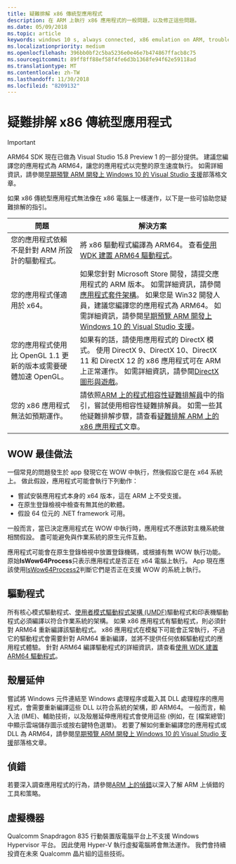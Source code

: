 ```yaml
---
title: 疑難排解 x86 傳統型應用程式
description: 在 ARM 上執行 x86 應用程式的一般問題，以及修正這些問題。
ms.date: 05/09/2018
ms.topic: article
keywords: windows 10 s, always connected, x86 emulation on ARM, troubleshooting, 永遠連線, ARM 上的 x86 模擬, 疑難排解
ms.localizationpriority: medium
ms.openlocfilehash: 396bb0bf2c5ba5236e0e46e7b474867ffacb8c75
ms.sourcegitcommit: 89ff8ff88ef58f4fe6d3b1368fe94f62e59118ad
ms.translationtype: MT
ms.contentlocale: zh-TW
ms.lasthandoff: 11/30/2018
ms.locfileid: "8209132"
---
```

# <a name="troubleshooting-x86-desktop-apps"></a>疑難排解 x86 傳統型應用程式
>[!IMPORTANT]
> ARM64 SDK 現在已做為 Visual Studio 15.8 Preview 1 的一部分提供。 建議您編譯您的應用程式為 ARM64，讓您的應用程式以完整的原生速度執行。 如需詳細資訊，請參閱[早期預覽 ARM 開發上 Windows 10 的 Visual Studio 支援](https://blogs.windows.com/buildingapps/2018/05/08/visual-studio-support-for-windows-10-on-arm-development/)部落格文章。

如果 x86 傳統型應用程式無法像在 x86 電腦上一樣運作，以下是一些可協助您疑難排解的指引。

|問題|解決方案|
|-----|--------|
| 您的應用程式依賴不是針對 ARM 所設計的驅動程式。 | 將 x86 驅動程式編譯為 ARM64。 查看[使用 WDK 建置 ARM64 驅動程式](https://docs.microsoft.com/en-us/windows-hardware/drivers/develop/building-arm64-drivers)。 |
| 您的應用程式僅適用於 x64。 | 如果您針對 Microsoft Store 開發，請提交應用程式的 ARM 版本。 如需詳細資訊，請參閱[應用程式套件架構](../packaging/device-architecture.md)。 如果您是 Win32 開發人員，建議您編譯您的應用程式為 ARM64。 如需詳細資訊，請參閱[早期預覽 ARM 開發上 Windows 10 的 Visual Studio 支援](https://blogs.windows.com/buildingapps/2018/05/08/visual-studio-support-for-windows-10-on-arm-development/)。 |
| 您的應用程式使用比 OpenGL 1.1 更新的版本或需要硬體加速 OpenGL。 | 如果有的話，請使用應用程式的 DirectX 模式。 使用 DirectX 9、DirectX 10、DirectX 11 和 DirectX 12 的 x86 應用程式可在 ARM 上正常運作。 如需詳細資訊，請參閱[DirectX 圖形與遊戲](https://msdn.microsoft.com/en-us/library/windows/desktop/ee663274(v=vs.85).aspx)。 |
| 您的 x86 應用程式無法如預期運作。 | 請依照[ARM 上的程式相容性疑難排解員](apps-on-arm-program-compat-troubleshooter.md)中的指引，嘗試使用相容性疑難排解員。 如需一些其他疑難排解步驟，請查看[疑難排解 ARM 上的 x86 應用程式](apps-on-arm-troubleshooting-x86.md)文章。 |

## <a name="best-practices-for-wow"></a>WOW 最佳做法
一個常見的問題發生於 app 發現它在 WOW 中執行，然後假設它是在 x64 系統上。 做此假設，應用程式可能會執行下列動作：

- 嘗試安裝應用程式本身的 x64 版本，這在 ARM 上不受支援。
- 在原生登錄檢視中檢查有無其他的軟體。
- 假設 64 位元的 .NET framework 可用。

一般而言，當已決定應用程式在 WOW 中執行時，應用程式不應該對主機系統做相關假設。 盡可能避免與作業系統的原生元件互動。

應用程式可能會在原生登錄檢視中放置登錄機碼，或根據有無 WOW 執行功能。 原始**IsWow64Process**只表示應用程式是否正在 x64 電腦上執行。 App 現在應該使用[IsWow64Process2](https://msdn.microsoft.com/en-us/library/windows/desktop/mt804318(v=vs.85).aspx)判斷它們是否正在支援 WOW 的系統上執行。 

## <a name="drivers"></a>驅動程式 
所有核心模式驅動程式、[使用者模式驅動程式架構 (UMDF)](https://docs.microsoft.com/windows-hardware/drivers/wdf/overview-of-the-umdf)驅動程式和印表機驅動程式必須編譯以符合作業系統的架構。 如果 x86 應用程式有驅動程式，則必須針對 ARM64 重新編譯該驅動程式。 x86 應用程式在模擬下可能會正常執行，不過它的驅動程式會需要針對 ARM64 重新編譯，並將不提供任何依賴驅動程式的應用程式體驗。 針對 ARM64 編譯驅動程式的詳細資訊，請查看[使用 WDK 建置 ARM64 驅動程式](https://docs.microsoft.com/windows-hardware/drivers/develop/building-arm64-drivers)。

## <a name="shell-extensions"></a>殼層延伸 
嘗試將 Windows 元件連結至 Windows 處理程序或載入其 DLL 處理程序的應用程式，會需要重新編譯這些 DLL 以符合系統的架構，即 ARM64。 一般而言，輸入法 (IME)、輔助技術，以及殼層延伸應用程式會使用這些 (例如，在 [檔案總管] 中顯示雲端儲存圖示或按右鍵特色選單)。 若要了解如何重新編譯您的應用程式或 DLL 為 ARM64，請參閱[早期預覽 ARM 開發上 Windows 10 的 Visual Studio 支援](https://blogs.windows.com/buildingapps/2018/05/08/visual-studio-support-for-windows-10-on-arm-development/)部落格文章。 

## <a name="debugging"></a>偵錯
若要深入調查應用程式的行為，請參閱[ARM 上的偵錯](https://docs.microsoft.com/en-us/windows-hardware/drivers/debugger/debugging-arm64)以深入了解 ARM 上偵錯的工具和策略。

## <a name="virtual-machines"></a>虛擬機器
Qualcomm Snapdragon 835 行動裝置版電腦平台上不支援 Windows Hypervisor 平台。 因此使用 Hyper-V 執行虛擬電腦將會無法運作。 我們會持續投資在未來 Qualcomm 晶片組的這些技術。 